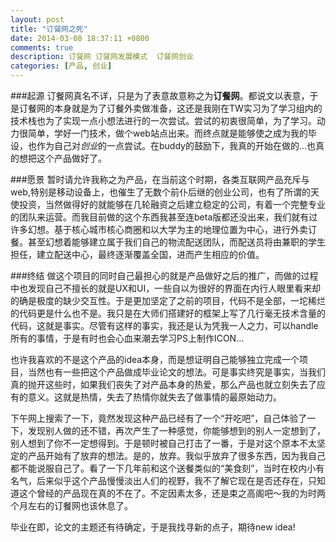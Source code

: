 ```yaml
---
layout: post
title: "订餐网之死"
date: 2014-03-08 18:37:11 +0800
comments: true
description: 订餐网 订餐网发展模式  订餐网创业
categories: [产品, 创业]
---
```

###起源
订餐网真名不详，只是为了表意故意称之为**订餐网**。都说文以表意，于是订餐网的本身就是为了订餐外卖做准备，这还是我刚在TW实习为了学习组内的技术栈也为了实现一点小想法进行的一次尝试。尝试的初衷很简单，为了学习。动力很简单，学好一门技术，做个web站点出来。而终点就是能够使之成为我的毕设，也作为自己对*创业*的一点尝试。在buddy的鼓励下，我真的开始在做的...也真的想把这个产品做好了。
<!--more-->
###愿景
暂时请允许我称之为产品，在当前这个时期，各类互联网产品充斥与web,特别是移动设备上，也催生了无数个前仆后继的创业公司，也有了所谓的天使投资，当然做得好的就能够在几轮融资之后建立稳定的公司，有着一个完整专业的团队来运营。而我目前做的这个东西我甚至连beta版都还没出来，我们就有过许多幻想。基于核心城市核心商圈和以大学为主的地理位置为中心，进行外卖订餐。甚至幻想着能够建立属于我们自己的物流配送团队，而配送员将由兼职的学生担任，建立配送中心，最终逐渐覆盖全国，进而产生相应的价值。

###终结
做这个项目的同时自己最担心的就是产品做好之后的推广，而做的过程中也发现自己不擅长的就是UX和UI，一些自以为很好的界面在内行人眼里看来却的确是极度的缺少交互性。于是更加坚定了之前的项目，代码不是全部，一坨稀烂的代码更是什么也不是。我只是在大师们搭建好的框架上写了几行毫无技术含量的代码，这就是事实。尽管有这样的事实，我还是认为凭我一人之力，可以handle所有的事情，于是有时也会心血来潮去学习PS上制作ICON...

也许我喜欢的不是这个产品的idea本身，而是想证明自己能够独立完成一个项目，当然也有一些把这个产品做成毕业论文的想法。可是事实终究是事实，当我们真的抛开这些时，如果我们丧失了对产品本身的热爱，那么产品也就立刻失去了应有的意义。这就是热情，失去了热情你就失去了做事情的最原始动力。

下午网上搜索了一下，竟然发现这种产品已经有了一个“开吃吧”，自己体验了一下，发现别人做的还不错，再次产生了一种感觉，你能够想到的别人一定想到了，别人想到了你不一定想得到。于是顿时被自己打击了一番，于是对这个原本不太坚定的产品开始有了放弃的想法。是的，放弃。我似乎放弃了很多东西，因为我自己都不能说服自己了。看了一下几年前和这个送餐类似的“美食刻”，当时在校内小有名气，后来似乎这个产品慢慢淡出人们的视野，我不了解它现在是否还存在，只知道这个曾经的产品现在真的不在了。不定因素太多，还是束之高阁吧～我的为时两个月左右的订餐网也该休息了。

毕业在即，论文的主题还有待确定，于是我找寻新的点子，期待new idea!



